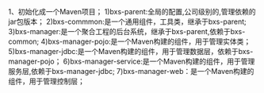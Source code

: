 1、初始化成一个Maven项目；
1)bxs-parent:全局的配置,公司级别的,管理依赖的jar包版本；
2)bxs-commmon:是一个通用组件，工具类，继承于bxs-parent;
3)bxs-manager:是一个聚合工程的后台系统，继承于bxs-parent,依赖于bxs-common;
4)bxs-manager-pojo:是一个Maven构建的组件，用于管理实体类；
5)bxs-manager-jdbc:是一个Maven构建的组件，用于管理数据层，依赖于bxs-manager-pojo；
6)bxs-manager-service:是一个Maven构建的组件，用于管理服务层,依赖于bxs-manager-jdbc;
7)bxs-manager-web：是一个Maven构建的组件，用于管理控制层；

